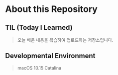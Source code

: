 # About this Repository
## TIL (Today I Learned)
> 오늘 배운 내용을 복습하여 업로드하는 저장소입니다.
## Developmental Environment
> macOS 10.15 Catalina